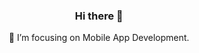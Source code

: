 <div align="center">

### Hi there 🤩

🌱 I’m focusing on Mobile App Development.



<!-- ![Top Langs](https://github-readme-stats.vercel.app/api/top-langs/?username=soyekwon&layout=compact&theme=onedark) -->


</div>
<!--
[![Solved.ac Profile](http://mazassumnida.wtf/api/v2/generate_badge?boj=asbbbrp)](https://solved.ac/asbbbrp/)
**hammsik/hammsik** is a ✨ _special_ ✨ repository because its `README.md` (this file) appears on your GitHub profile.

Here are some ideas to get you started:

- 🔭 I’m currently working on ...
- 🌱 I’m currently learning ...
- 👯 I’m looking to collaborate on ...
- 🤔 I’m looking for help with ...
- 💬 Ask me about ...
- 📫 How to reach me: ...
- 😄 Pronouns: ...
- ⚡ Fun fact: ...
-->
